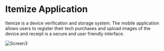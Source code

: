 # Itemize Application

Itemize is a device verification and storage system. The mobile application allows users to register their tech purchases and upload images of the device and receipt is a secure and user friendly interface.

![Screen3](https://user-images.githubusercontent.com/28322834/123492763-6cd59e00-d5e8-11eb-897c-01895dd3c4b9.png)


